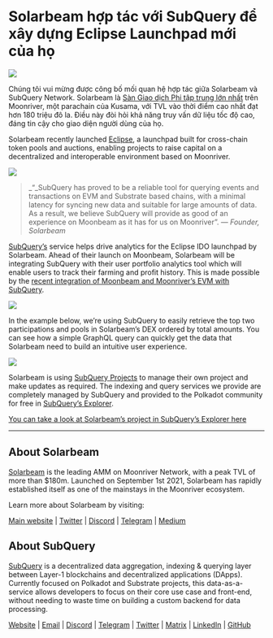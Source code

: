 # Solarbeam hợp tác với SubQuery để xây dựng Eclipse Launchpad mới của họ

![](https://miro.medium.com/max/1400/1*ZG9NqT9GIXax5SBpNn5ipg.png)

Chúng tôi vui mừng được công bố mối quan hệ hợp tác giữa Solarbeam và SubQuery Network. Solarbeam là [Sàn Giao dịch Phi tập trung lớn nhất](https://defillama.com/chain/Moonriver) trên Moonriver, một parachain của Kusama, với TVL vào thời điểm cao nhất đạt hơn 180 triệu đô la. Điều này đòi hỏi khả năng truy vấn dữ liệu tốc độ cao, đáng tin cậy cho giao diện người dùng của họ.

Solarbeam recently launched [Eclipse](https://app.solarbeam.io/eclipse), a launchpad built for cross-chain token pools and auctions, enabling projects to raise capital on a decentralized and interoperable environment based on Moonriver.

![](https://miro.medium.com/max/1400/1*IbRN8EnymWvqvh0sx_PNKw.png)

> _“_SubQuery has proved to be a reliable tool for querying events and transactions on EVM and Substrate based chains, with a minimal latency for syncing new data and suitable for large amounts of data. As a result, we believe SubQuery will provide as good of an experience on Moonbeam as it has for us on Moonriver”. _— Founder, Solarbeam_

[SubQuery’s](https://subquery.network/) service helps drive analytics for the Eclipse IDO launchpad by Solarbeam. Ahead of their launch on Moonbeam, Solarbeam will be integrating SubQuery with their user portfolio analytics tool which will enable users to track their farming and profit history. This is made possible by the [recent integration of Moonbeam and Moonriver’s EVM with SubQuery](https://subquery.medium.com/subquery-adds-ethereum-virtual-machine-evm-functionality-in-integration-with-moonbeam-and-ddbcdf0fd8ff).

![](https://miro.medium.com/max/1400/1*6_iO6tLt4RxxMvs8u-F_Bg.png)

In the example below, we’re using SubQuery to easily retrieve the top two participations and pools in Solarbeam’s DEX ordered by total amounts. You can see how a simple GraphQL query can quickly get the data that Solarbeam need to build an intuitive user experience.

![](https://miro.medium.com/max/1400/1*5iCwSaU96UtDMFA1MruRlA.png)

Solarbeam is using [SubQuery Projects](https://project.subquery.network/) to manage their own project and make updates as required. The indexing and query services we provide are completely managed by SubQuery and provided to the Polkadot community for free in [SubQuery’s Explorer](https://explorer.subquery.network/).

[You can take a look at Solarbeam’s project in SubQuery’s Explorer here](https://explorer.subquery.network/subquery/csntest/eclipse)

---

## About Solarbeam

[Solarbeam](https://solarbeam.io/) is the leading AMM on Moonriver Network, with a peak TVL of more than $180m. Launched on September 1st 2021, Solarbeam has rapidly established itself as one of the mainstays in the Moonriver ecosystem.

Learn more about Solarbeam by visiting:

[Main website](https://solarbeam.io/exchange/swap) | [Twitter](https://twitter.com/solarbeamio) | [Discord](http://discord.gg/rK4AjZXuwf) | [Telegram](http://t.me/solarbeamio) | [Medium](https://solarbeam.medium.com/)

## About SubQuery

[SubQuery](https://subquery.network/) is a decentralized data aggregation, indexing & querying layer between Layer-1 blockchains and decentralized applications (DApps). Currently focused on Polkadot and Substrate projects, this data-as-a-service allows developers to focus on their core use case and front-end, without needing to waste time on building a custom backend for data processing.

[Website](https://subquery.network/) | [Email](mailto:hello@subquery.network) | [Discord](https://discord.com/invite/78zg8aBSMG) | [Telegram](https://t.me/subquerynetwork) | [Twitter](https://twitter.com/subquerynetwork) | [Matrix](https://matrix.to/#/#subquery:matrix.org) | [LinkedIn](https://www.linkedin.com/company/subquery) | [GitHub](https://github.com/subquery)
